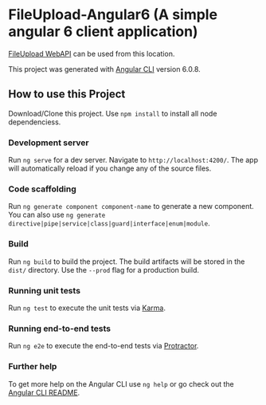 # FileUpload-Angular6 (A simple angular 6 client application)
[FileUpload WebAPI](https://github.com/sarathlalsaseendran/FileUpload-WebAPI) can be used from this location.

This project was generated with [Angular CLI](https://github.com/angular/angular-cli) version 6.0.8.

## How to use this Project
Download/Clone this project. Use `npm install` to install all node dependenciess. 

### Development server

Run `ng serve` for a dev server. Navigate to `http://localhost:4200/`. The app will automatically reload if you change any of the source files.

### Code scaffolding

Run `ng generate component component-name` to generate a new component. You can also use `ng generate directive|pipe|service|class|guard|interface|enum|module`.

### Build

Run `ng build` to build the project. The build artifacts will be stored in the `dist/` directory. Use the `--prod` flag for a production build.

### Running unit tests

Run `ng test` to execute the unit tests via [Karma](https://karma-runner.github.io).

### Running end-to-end tests

Run `ng e2e` to execute the end-to-end tests via [Protractor](http://www.protractortest.org/).

### Further help

To get more help on the Angular CLI use `ng help` or go check out the [Angular CLI README](https://github.com/angular/angular-cli/blob/master/README.md).
